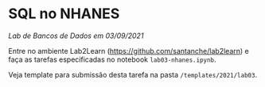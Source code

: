 # SQL no NHANES
*Lab de Bancos de Dados em 03/09/2021*

Entre no ambiente Lab2Learn (https://github.com/santanche/lab2learn) e faça as tarefas especificadas no notebook `lab03-nhanes.ipynb`.

Veja template para submissão desta tarefa na pasta `/templates/2021/lab03`.
